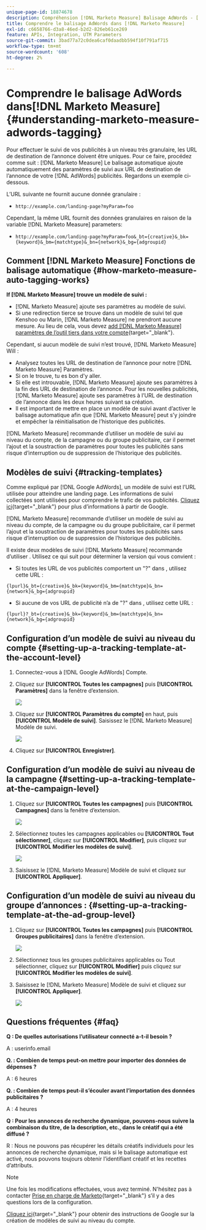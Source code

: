 ```yaml
---
unique-page-id: 18874678
description: Compréhension [!DNL Marketo Measure] Balisage AdWords - [!DNL Marketo Measure] - Documentation du produit
title: Comprendre le balisage AdWords dans [!DNL Marketo Measure]
exl-id: c6658766-d3a8-46ed-b2d2-826eb61ce269
feature: APIs, Integration, UTM Parameters
source-git-commit: 3bad77a72c0dea6caf0daadbb594f10f791af715
workflow-type: tm+mt
source-wordcount: '608'
ht-degree: 2%

---
```


# Comprendre le balisage AdWords dans[!DNL Marketo Measure] {#understanding-marketo-measure-adwords-tagging}

Pour effectuer le suivi de vos publicités à un niveau très granulaire, les URL de destination de l’annonce doivent être uniques. Pour ce faire, procédez comme suit : [!DNL Marketo Measure] Le balisage automatique ajoute automatiquement des paramètres de suivi aux URL de destination de l’annonce de votre [!DNL AdWords] publicités. Regardons un exemple ci-dessous.

L’URL suivante ne fournit aucune donnée granulaire :

* `http://example.com/landing-page?myParam=foo`

Cependant, la même URL fournit des données granulaires en raison de la variable [!DNL Marketo Measure] parameters:

* `http://example.com/landing-page?myParam=foo&_bt={creative}&_bk={keyword}&_bm={matchtype}&_bn={network}&_bg={adgroupid}`

## Comment [!DNL Marketo Measure] Fonctions de balisage automatique {#how-marketo-measure-auto-tagging-works}

**If [!DNL Marketo Measure] trouve un modèle de suivi :**

* [!DNL Marketo Measure] ajoute ses paramètres au modèle de suivi.
* Si une redirection tierce se trouve dans un modèle de suivi tel que Kenshoo ou Marin, [!DNL Marketo Measure] ne prendront aucune mesure. Au lieu de cela, vous devez [add [!DNL Marketo Measure] paramètres de l’outil tiers dans votre compte](/help/api-connections/utilizing-marketo-measures-api-connections/how-bid-management-tools-affect-marketo-measure.md){target="_blank"}.

Cependant, si aucun modèle de suivi n’est trouvé, [!DNL Marketo Measure] Will :

* Analysez toutes les URL de destination de l’annonce pour notre [!DNL Marketo Measure] Paramètres.
* Si on le trouve, tu es bon d&#39;y aller.
* Si elle est introuvable, [!DNL Marketo Measure] ajoute ses paramètres à la fin des URL de destination de l’annonce. Pour les nouvelles publicités, [!DNL Marketo Measure] ajoute ses paramètres à l’URL de destination de l’annonce dans les deux heures suivant sa création.
* Il est important de mettre en place un modèle de suivi avant d’activer le balisage automatique afin que [!DNL Marketo Measure] peut s’y joindre et empêcher la réinitialisation de l’historique des publicités.

[!DNL Marketo Measure] recommande d’utiliser un modèle de suivi au niveau du compte, de la campagne ou du groupe publicitaire, car il permet l’ajout et la soustraction de paramètres pour toutes les publicités sans risque d’interruption ou de suppression de l’historique des publicités.

## Modèles de suivi {#tracking-templates}

Comme expliqué par [!DNL Google AdWords], un modèle de suivi est l’URL utilisée pour atteindre une landing page. Les informations de suivi collectées sont utilisées pour comprendre le trafic de vos publicités. [Cliquez ici](https://support.google.com/adwords/answer/7197008?hl=en){target="_blank"} pour plus d’informations à partir de Google.

[!DNL Marketo Measure] recommande d’utiliser un modèle de suivi au niveau du compte, de la campagne ou du groupe publicitaire, car il permet l’ajout et la soustraction de paramètres pour toutes les publicités sans risque d’interruption ou de suppression de l’historique des publicités.

Il existe deux modèles de suivi [!DNL Marketo Measure] recommande d’utiliser . Utilisez ce qui suit pour déterminer la version qui vous convient :

* Si toutes les URL de vos publicités comportent un &quot;?&quot; dans , utilisez cette URL :

`{lpurl}&_bt={creative}&_bk={keyword}&_bm={matchtype}&_bn={network}&_bg={adgroupid}`

* Si aucune de vos URL de publicité n’a de &quot;?&quot; dans , utilisez cette URL :

`{lpurl}?_bt={creative}&_bk={keyword}&_bm={matchtype}&_bn={network}&_bg={adgroupid}`

## Configuration d’un modèle de suivi au niveau du compte {#setting-up-a-tracking-template-at-the-account-level}

1. Connectez-vous à [!DNL Google AdWords] Compte.

1. Cliquez sur **[!UICONTROL Toutes les campagnes]** puis **[!UICONTROL Paramètres]** dans la fenêtre d’extension.

   ![](assets/1.png)

1. Cliquez sur **[!UICONTROL Paramètres du compte]** en haut, puis **[!UICONTROL Modèle de suivi]**. Saisissez le [!DNL Marketo Measure] Modèle de suivi.

   ![](assets/2-1.png)

1. Cliquez sur **[!UICONTROL Enregistrer]**.

## Configuration d’un modèle de suivi au niveau de la campagne {#setting-up-a-tracking-template-at-the-campaign-level}

1. Cliquez sur **[!UICONTROL Toutes les campagnes]** puis **[!UICONTROL Campagnes]** dans la fenêtre d’extension.

   ![](assets/3.png)

1. Sélectionnez toutes les campagnes applicables ou **[!UICONTROL Tout sélectionner]**, cliquez sur **[!UICONTROL Modifier]**, puis cliquez sur **[!UICONTROL Modifier les modèles de suivi]**.

   ![](assets/4-1.png)

1. Saisissez le [!DNL Marketo Measure] Modèle de suivi et cliquez sur **[!UICONTROL Appliquer]**.

## Configuration d’un modèle de suivi au niveau du groupe d’annonces : {#setting-up-a-tracking-template-at-the-ad-group-level}

1. Cliquez sur **[!UICONTROL Toutes les campagnes]** puis **[!UICONTROL Groupes publicitaires]** dans la fenêtre d’extension.

   ![](assets/5-1.png)

1. Sélectionnez tous les groupes publicitaires applicables ou Tout sélectionner, cliquez sur **[!UICONTROL Modifier]** puis cliquez sur **[!UICONTROL Modifier les modèles de suivi]**.

1. Saisissez le [!DNL Marketo Measure] Modèle de suivi et cliquez sur **[!UICONTROL Appliquer]**.

   ![](assets/6-1.png)

## Questions fréquentes {#faq}

**Q : De quelles autorisations l’utilisateur connecté a-t-il besoin ?**

A : userinfo.email

**Q. : Combien de temps peut-on mettre pour importer des données de dépenses ?**

A : 6 heures

**Q. : Combien de temps peut-il s’écouler avant l’importation des données publicitaires ?**

A : 4 heures

**Q : Pour les annonces de recherche dynamique, pouvons-nous suivre la combinaison du titre, de la description, etc., dans le créatif qui a été diffusé ?**

R : Nous ne pouvons pas récupérer les détails créatifs individuels pour les annonces de recherche dynamique, mais si le balisage automatique est activé, nous pouvons toujours obtenir l’identifiant créatif et les recettes d’attributs.

>[!NOTE]
>
>Une fois les modifications effectuées, vous avez terminé. N&#39;hésitez pas à contacter [Prise en charge de Marketo](https://nation.marketo.com/t5/support/ct-p/Support){target="_blank"} s’il y a des questions lors de la configuration.

[Cliquez ici](https://support.google.com/adwords/answer/6076199?hl=en#tracking){target="_blank"} pour obtenir des instructions de Google sur la création de modèles de suivi au niveau du compte.
